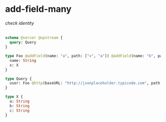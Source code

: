 # add-field-many

###### check identity

```graphql @server
schema @server @upstream {
  query: Query
}

type Foo @addField(name: "a", path: ["x", "a"]) @addField(name: "b", path: ["x", "b"]) @addField(name: "c", path: ["x", "c"]) {
  name: String
  x: X
}

type Query {
  user: Foo @http(baseURL: "http://jsonplaceholder.typicode.com", path: "/users/1")
}

type X {
  a: String
  b: String
  c: String
}
```
